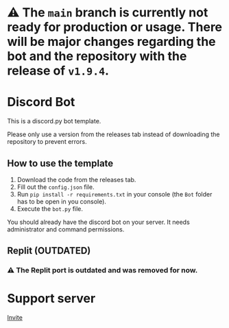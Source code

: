# :warning: The `main` branch is currently not ready for production or usage. There will be major changes regarding the bot and the repository with the release of `v1.9.4`.
# Discord Bot
This is a discord.py bot template.

Please only use a version from the releases tab instead of downloading the repository to prevent errors.

## How to use the template
1. Download the code from the releases tab.
2. Fill out the `config.json` file.
3. Run `pip install -r requirements.txt` in your console (the `Bot` folder has to be open in you console).
4. Execute the `bot.py` file.

You should already have the discord bot on your server. It needs administrator and command permissions.

## Replit (OUTDATED)
### :warning: The Replit port is outdated and was removed for now.

# Support server
[Invite](https://discord.gg/JVyyDukQqV)

